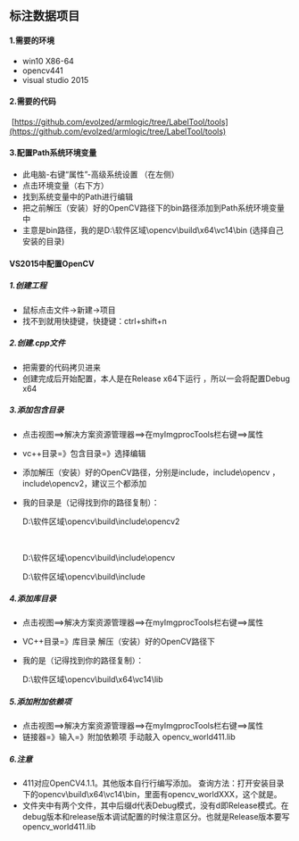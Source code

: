 ## 标注数据项目

#### 1.需要的环境

* win10 X86-64
* opencv441
* visual studio 2015



#### 2.需要的代码

​	[https://github.com/evolzed/armlogic/tree/LabelTool/tools](https://github.com/evolzed/armlogic/tree/LabelTool/tools)



#### 3.配置Path系统环境变量

* 此电脑-右键“属性”-高级系统设置 （在左侧）
* 点击环境变量（右下方）
* 找到系统变量中的Path进行编辑 
* 把之前解压（安装）好的OpenCV路径下的bin路径添加到Path系统环境变量中
* 主意是bin路径，我的是D:\软件区域\opencv\build\x64\vc14\bin (选择自己安装的目录)



#### VS2015中配置OpenCV

##### 1.创建工程

* 鼠标点击文件->新建->项目
* 找不到就用快捷键，快捷键：ctrl+shift+n 

##### 2.创建.cpp文件

* 把需要的代码拷贝进来
* 创建完成后开始配置，本人是在Release x64下运行 ，所以一会将配置Debug x64

##### 3.添加包含目录

* 点击视图==>解决方案资源管理器==>在myImgprocTools栏右键==>属性

* vc++目录=》包含目录=》选择编辑 

* 添加解压（安装）好的OpenCV路径，分别是include，include\opencv ，include\opencv2，建议三个都添加

* 我的目录是（记得找到你的路径复制）：

  D:\软件区域\opencv\build\include\opencv2

  ​

  D:\软件区域\opencv\build\include\opencv

  D:\软件区域\opencv\build\include

##### 4.添加库目录 

* 点击视图==>解决方案资源管理器==>在myImgprocTools栏右键==>属性

* VC++目录=》库目录 解压（安装）好的OpenCV路径下

* 我的是（记得找到你的路径复制）：

  D:\软件区域\opencv\build\x64\vc14\lib

##### 5.添加附加依赖项 

* 点击视图==>解决方案资源管理器==>在myImgprocTools栏右键==>属性
* 链接器=》输入=》附加依赖项 手动敲入 opencv_world411.lib 

##### 6.注意

* 411对应OpenCV4.1.1。其他版本自行行编写添加。 查询方法：打开安装目录下的opencv\build\x64\vc14\bin，里面有opencv_worldXXX，这个就是。
* 文件夹中有两个文件，其中后缀d代表Debug模式，没有d即Release模式。在debug版本和release版本调试配置的时候注意区分。也就是Release版本要写opencv_world411.lib




